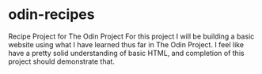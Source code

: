 # odin-recipes
Recipe Project for The Odin Project
For this project I will be building a basic website using what I have learned thus far in The Odin Project. I feel like have a pretty solid understanding of basic HTML, and completion of this project should demonstrate that.
